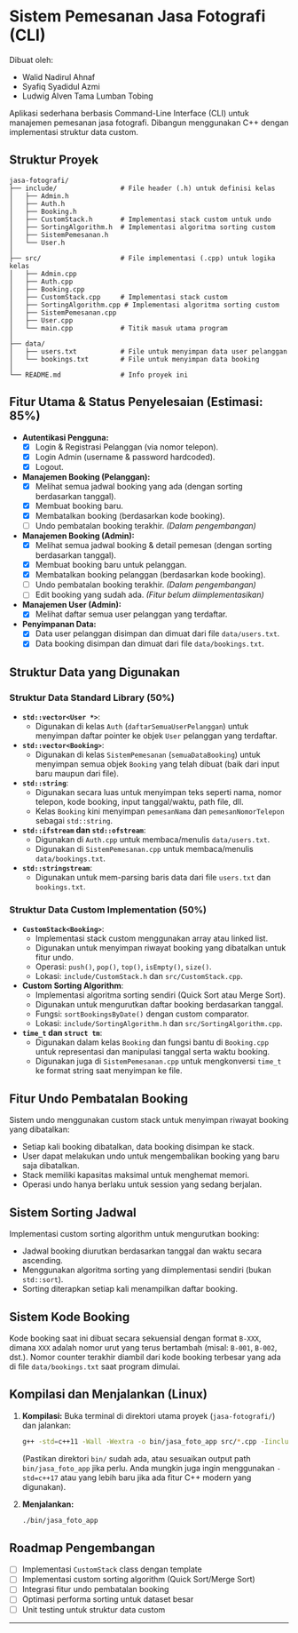 # Sistem Pemesanan Jasa Fotografi (CLI)

Dibuat oleh:
- Walid Nadirul Ahnaf
- Syafiq Syadidul Azmi
- Ludwig Alven Tama Lumban Tobing

Aplikasi sederhana berbasis Command-Line Interface (CLI) untuk manajemen pemesanan jasa fotografi. Dibangun menggunakan C++ dengan implementasi struktur data custom.

## Struktur Proyek

```
jasa-fotografi/
├── include/                # File header (.h) untuk definisi kelas
│   ├── Admin.h
│   ├── Auth.h
│   ├── Booking.h
│   ├── CustomStack.h       # Implementasi stack custom untuk undo
│   ├── SortingAlgorithm.h  # Implementasi algoritma sorting custom
│   ├── SistemPemesanan.h
│   └── User.h
│
├── src/                    # File implementasi (.cpp) untuk logika kelas
│   ├── Admin.cpp
│   ├── Auth.cpp
│   ├── Booking.cpp
│   ├── CustomStack.cpp     # Implementasi stack custom
│   ├── SortingAlgorithm.cpp # Implementasi algoritma sorting custom
│   ├── SistemPemesanan.cpp
│   ├── User.cpp
│   └── main.cpp            # Titik masuk utama program
│
├── data/
│   ├── users.txt           # File untuk menyimpan data user pelanggan
│   └── bookings.txt        # File untuk menyimpan data booking
│
└── README.md               # Info proyek ini
```

## Fitur Utama & Status Penyelesaian (Estimasi: 85%)

*   **Autentikasi Pengguna:**
    *   [x] Login & Registrasi Pelanggan (via nomor telepon).
    *   [x] Login Admin (username & password hardcoded).
    *   [x] Logout.
*   **Manajemen Booking (Pelanggan):**
    *   [x] Melihat semua jadwal booking yang ada (dengan sorting berdasarkan tanggal).
    *   [x] Membuat booking baru.
    *   [x] Membatalkan booking (berdasarkan kode booking).
    *   [ ] Undo pembatalan booking terakhir. *(Dalam pengembangan)*
*   **Manajemen Booking (Admin):**
    *   [x] Melihat semua jadwal booking & detail pemesan (dengan sorting berdasarkan tanggal).
    *   [x] Membuat booking baru untuk pelanggan.
    *   [x] Membatalkan booking pelanggan (berdasarkan kode booking).
    *   [ ] Undo pembatalan booking terakhir. *(Dalam pengembangan)*
    *   [ ] Edit booking yang sudah ada. *(Fitur belum diimplementasikan)*
*   **Manajemen User (Admin):**
    *   [x] Melihat daftar semua user pelanggan yang terdaftar.
*   **Penyimpanan Data:**
    *   [x] Data user pelanggan disimpan dan dimuat dari file `data/users.txt`.
    *   [x] Data booking disimpan dan dimuat dari file `data/bookings.txt`.

## Struktur Data yang Digunakan

### Struktur Data Standard Library (50%)
*   **`std::vector<User *>`**:
    *   Digunakan di kelas `Auth` (`daftarSemuaUserPelanggan`) untuk menyimpan daftar pointer ke objek `User` pelanggan yang terdaftar.
*   **`std::vector<Booking>`**:
    *   Digunakan di kelas `SistemPemesanan` (`semuaDataBooking`) untuk menyimpan semua objek `Booking` yang telah dibuat (baik dari input baru maupun dari file).
*   **`std::string`**:
    *   Digunakan secara luas untuk menyimpan teks seperti nama, nomor telepon, kode booking, input tanggal/waktu, path file, dll.
    *   Kelas `Booking` kini menyimpan `pemesanNama` dan `pemesanNomorTelepon` sebagai `std::string`.
*   **`std::ifstream` dan `std::ofstream`**:
    *   Digunakan di `Auth.cpp` untuk membaca/menulis `data/users.txt`.
    *   Digunakan di `SistemPemesanan.cpp` untuk membaca/menulis `data/bookings.txt`.
*   **`std::stringstream`**:
    *   Digunakan untuk mem-parsing baris data dari file `users.txt` dan `bookings.txt`.

### Struktur Data Custom Implementation (50%)
*   **`CustomStack<Booking>`**:
    *   Implementasi stack custom menggunakan array atau linked list.
    *   Digunakan untuk menyimpan riwayat booking yang dibatalkan untuk fitur undo.
    *   Operasi: `push()`, `pop()`, `top()`, `isEmpty()`, `size()`.
    *   Lokasi: `include/CustomStack.h` dan `src/CustomStack.cpp`.
*   **Custom Sorting Algorithm**:
    *   Implementasi algoritma sorting sendiri (Quick Sort atau Merge Sort).
    *   Digunakan untuk mengurutkan daftar booking berdasarkan tanggal.
    *   Fungsi: `sortBookingsByDate()` dengan custom comparator.
    *   Lokasi: `include/SortingAlgorithm.h` dan `src/SortingAlgorithm.cpp`.
*   **`time_t` dan `struct tm`**:
    *   Digunakan dalam kelas `Booking` dan fungsi bantu di `Booking.cpp` untuk representasi dan manipulasi tanggal serta waktu booking.
    *   Digunakan juga di `SistemPemesanan.cpp` untuk mengkonversi `time_t` ke format string saat menyimpan ke file.

## Fitur Undo Pembatalan Booking

Sistem undo menggunakan custom stack untuk menyimpan riwayat booking yang dibatalkan:
- Setiap kali booking dibatalkan, data booking disimpan ke stack.
- User dapat melakukan undo untuk mengembalikan booking yang baru saja dibatalkan.
- Stack memiliki kapasitas maksimal untuk menghemat memori.
- Operasi undo hanya berlaku untuk session yang sedang berjalan.

## Sistem Sorting Jadwal

Implementasi custom sorting algorithm untuk mengurutkan booking:
- Jadwal booking diurutkan berdasarkan tanggal dan waktu secara ascending.
- Menggunakan algoritma sorting yang diimplementasi sendiri (bukan `std::sort`).
- Sorting diterapkan setiap kali menampilkan daftar booking.

## Sistem Kode Booking

Kode booking saat ini dibuat secara sekuensial dengan format `B-XXX`, dimana `XXX` adalah nomor urut yang terus bertambah (misal: `B-001`, `B-002`, dst.). Nomor counter terakhir diambil dari kode booking terbesar yang ada di file `data/bookings.txt` saat program dimulai.

## Kompilasi dan Menjalankan (Linux)

1.  **Kompilasi:**
    Buka terminal di direktori utama proyek (`jasa-fotografi/`) dan jalankan:
    ```bash
    g++ -std=c++11 -Wall -Wextra -o bin/jasa_foto_app src/*.cpp -Iinclude
    ```
    (Pastikan direktori `bin/` sudah ada, atau sesuaikan output path `bin/jasa_foto_app` jika perlu. Anda mungkin juga ingin menggunakan `-std=c++17` atau yang lebih baru jika ada fitur C++ modern yang digunakan).

2.  **Menjalankan:**
    ```bash
    ./bin/jasa_foto_app
    ```

## Roadmap Pengembangan

- [ ] Implementasi `CustomStack` class dengan template
- [ ] Implementasi custom sorting algorithm (Quick Sort/Merge Sort)
- [ ] Integrasi fitur undo pembatalan booking
- [ ] Optimasi performa sorting untuk dataset besar
- [ ] Unit testing untuk struktur data custom

---